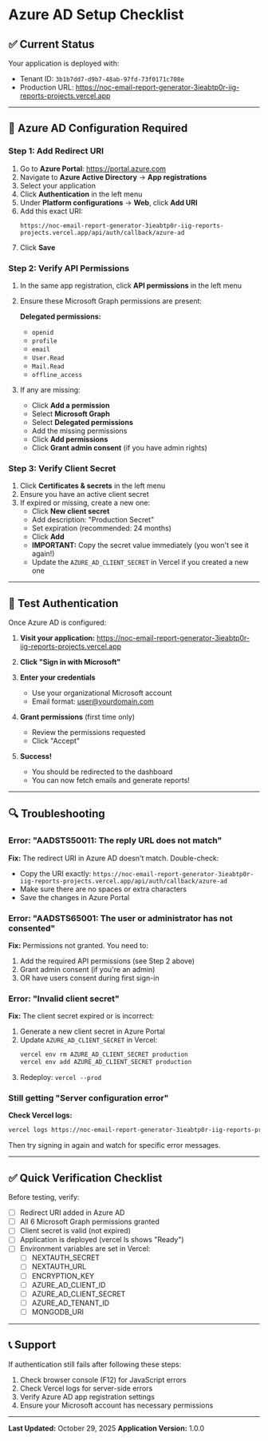 # Azure AD Setup Checklist

## ✅ Current Status

Your application is deployed with:
- Tenant ID: `3b1b7dd7-d9b7-48ab-97fd-73f0171c708e`
- Production URL: https://noc-email-report-generator-3ieabtp0r-iig-reports-projects.vercel.app

---

## 🔧 Azure AD Configuration Required

### Step 1: Add Redirect URI

1. Go to **Azure Portal**: https://portal.azure.com
2. Navigate to **Azure Active Directory** → **App registrations**
3. Select your application
4. Click **Authentication** in the left menu
5. Under **Platform configurations** → **Web**, click **Add URI**
6. Add this exact URI:
   ```
   https://noc-email-report-generator-3ieabtp0r-iig-reports-projects.vercel.app/api/auth/callback/azure-ad
   ```
7. Click **Save**

### Step 2: Verify API Permissions

1. In the same app registration, click **API permissions** in the left menu
2. Ensure these Microsoft Graph permissions are present:

   **Delegated permissions:**
   - `openid`
   - `profile`
   - `email`
   - `User.Read`
   - `Mail.Read`
   - `offline_access`

3. If any are missing:
   - Click **Add a permission**
   - Select **Microsoft Graph**
   - Select **Delegated permissions**
   - Add the missing permissions
   - Click **Add permissions**
   - Click **Grant admin consent** (if you have admin rights)

### Step 3: Verify Client Secret

1. Click **Certificates & secrets** in the left menu
2. Ensure you have an active client secret
3. If expired or missing, create a new one:
   - Click **New client secret**
   - Add description: "Production Secret"
   - Set expiration (recommended: 24 months)
   - Click **Add**
   - **IMPORTANT:** Copy the secret value immediately (you won't see it again!)
   - Update the `AZURE_AD_CLIENT_SECRET` in Vercel if you created a new one

---

## 🧪 Test Authentication

Once Azure AD is configured:

1. **Visit your application:**
   https://noc-email-report-generator-3ieabtp0r-iig-reports-projects.vercel.app

2. **Click "Sign in with Microsoft"**

3. **Enter your credentials**
   - Use your organizational Microsoft account
   - Email format: user@yourdomain.com

4. **Grant permissions** (first time only)
   - Review the permissions requested
   - Click "Accept"

5. **Success!**
   - You should be redirected to the dashboard
   - You can now fetch emails and generate reports!

---

## 🔍 Troubleshooting

### Error: "AADSTS50011: The reply URL does not match"

**Fix:** The redirect URI in Azure AD doesn't match. Double-check:
- Copy the URI exactly: `https://noc-email-report-generator-3ieabtp0r-iig-reports-projects.vercel.app/api/auth/callback/azure-ad`
- Make sure there are no spaces or extra characters
- Save the changes in Azure Portal

### Error: "AADSTS65001: The user or administrator has not consented"

**Fix:** Permissions not granted. You need to:
1. Add the required API permissions (see Step 2 above)
2. Grant admin consent (if you're an admin)
3. OR have users consent during first sign-in

### Error: "Invalid client secret"

**Fix:** The client secret expired or is incorrect:
1. Generate a new client secret in Azure Portal
2. Update `AZURE_AD_CLIENT_SECRET` in Vercel:
   ```bash
   vercel env rm AZURE_AD_CLIENT_SECRET production
   vercel env add AZURE_AD_CLIENT_SECRET production
   ```
3. Redeploy: `vercel --prod`

### Still getting "Server configuration error"

**Check Vercel logs:**
```bash
vercel logs https://noc-email-report-generator-3ieabtp0r-iig-reports-projects.vercel.app --follow
```

Then try signing in again and watch for specific error messages.

---

## ✅ Quick Verification Checklist

Before testing, verify:

- [ ] Redirect URI added in Azure AD
- [ ] All 6 Microsoft Graph permissions granted
- [ ] Client secret is valid (not expired)
- [ ] Application is deployed (vercel ls shows "Ready")
- [ ] Environment variables are set in Vercel:
  - [ ] NEXTAUTH_SECRET
  - [ ] NEXTAUTH_URL
  - [ ] ENCRYPTION_KEY
  - [ ] AZURE_AD_CLIENT_ID
  - [ ] AZURE_AD_CLIENT_SECRET
  - [ ] AZURE_AD_TENANT_ID
  - [ ] MONGODB_URI

---

## 📞 Support

If authentication still fails after following these steps:

1. Check browser console (F12) for JavaScript errors
2. Check Vercel logs for server-side errors
3. Verify Azure AD app registration settings
4. Ensure your Microsoft account has necessary permissions

---

**Last Updated:** October 29, 2025
**Application Version:** 1.0.0
